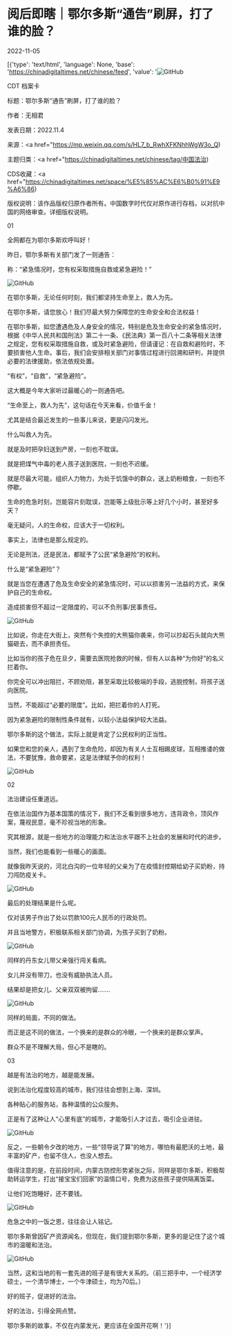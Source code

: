 # 阅后即瞎｜鄂尔多斯“通告”刷屏，打了谁的脸？

2022-11-05

[{'type': 'text/html', 'language': None, 'base': 'https://chinadigitaltimes.net/chinese/feed', 'value': '![GitHub](https://chinadigitaltimes.net/chinese/files/2022/11/78bffb17-768x326.jpeg)

CDT 档案卡

标题：鄂尔多斯“通告”刷屏，打了谁的脸？

作者：无相君

发表日期：2022.11.4

来源：<a href="https://mp.weixin.qq.com/s/HL7_b_RwhXFKNhhWgW3o_Q)

主题归类：<a href="https://chinadigitaltimes.net/chinese/tag/中国法治)

CDS收藏：<a href="https://chinadigitaltimes.net/space/%E5%85%AC%E6%B0%91%E9%A6%86)

版权说明：该作品版权归原作者所有。中国数字时代仅对原作进行存档，以对抗中国的网络审查。详细版权说明。





01

全网都在为鄂尔多斯欢呼叫好！

昨日，鄂尔多斯有关部门发了一则通告：

称：“紧急情况时，您有权采取措施自救或紧急避险！”

![GitHub](https://chinadigitaltimes.net/chinese/files/2022/11/post-689314-6365afaf7005b.png)



在鄂尔多斯，无论任何时刻，我们都坚持生命至上，救人为先。

在鄂尔多斯，请您放心！我们尽最大努力保障您的生命安全和合法权益！

在鄂尔多斯，如您遭遇危及人身安全的情况，特别是危及生命安全的紧急情况时，根据《中华人民共和国刑法》第二十一条、《民法典》第一百八十二条等相关法律之规定，您有权采取措施自救，或及时紧急避险，但请谨记：在自救和避险时，不要损害他人生命。事后，我们会安排相关部门对事情过程进行回溯和研判，并提供必要的法律援助，依法依规处置。



“有权”，“自救”，“紧急避险”。

这大概是今年大家听过最暖心的一则通告吧。

“生命至上，救人为先”，这句话在今天来看，价值千金！

尤其是结合最近发生的一些事儿来说，更是闪闪发光。

什么叫救人为先。

就是及时把孕妇送到产房，一刻也不耽误。

就是把煤气中毒的老人孩子送到医院，一刻也不迟缓。

就是尽最大可能，组织人力物力，为处于饥饿中的群众，送上奶粉粮食，一刻也不停歇。

生命的危急时刻，岂能容片刻耽误，岂能等上级批示等上好几个小时，甚至好多天？

毫无疑问，人的生命权，应该大于一切权利。

事实上，法律也是那么规定的。

无论是刑法，还是民法，都赋予了公民“紧急避险”的权利。

什么是“紧急避险”？

就是当您在遭遇了危及生命安全的紧急情况时，可以以损害另一法益的方式，来保护自己的生命权。

造成损害但不超过一定限度的，可以不负刑事/民事责任。

![GitHub](https://chinadigitaltimes.net/chinese/files/2022/11/post-689314-6365afaf77c11.)

比如说，你走在大街上，突然有个失控的大熊猫你袭来，你可以抄起石头就向大熊猫砸去，而不承担责任。

比如当你的孩子危在旦夕，需要去医院抢救的时候，但有人以各种“为你好”的名义拦着你。

你完全可以冲出阻拦，不顾劝阻，甚至采取比较极端的手段，逃脱控制，将孩子送向医院。

当然，不能超过“必要的限度”。比如，把拦着你的人打死。

因为紧急避险的限制性条件就有，以较小法益保护较大法益。

鄂尔多斯的这个做法，实际上就是肯定了公民权利的正当性。

如果您和您的亲人，遇到了生命危险，却因为有关人士互相踢皮球，互相推诿的做法，不要犹豫，救命要紧，这是法律赋予你的权利！

![GitHub](https://chinadigitaltimes.net/chinese/files/2022/11/post-689314-6365afaf7ec4f.)

02

法治建设任重道远。

在依法治国作为基本国策的情况下，我们不乏看到很多地方，违背政令，顶风作案，蔑视民意，毫不珍视当地的形象。

究其根源，就是一些地方的治理能力和法治水平跟不上社会的发展和时代的进步。

当然，我们也能看到一些暖心的画面。

就像我昨天说的，河北白沟的一位年轻的父亲为了在疫情封控期给幼子买奶粉，持刀闯防疫关卡。

![GitHub](https://chinadigitaltimes.net/chinese/files/2022/11/post-689314-6365afaf90042.png)

最后的处理结果是什么呢。

仅对该男子作出了处以罚款100元人民币的行政处罚。

并且当地警方，积极联系相关部门协调，为孩子买到了奶粉。

![GitHub](https://chinadigitaltimes.net/chinese/files/2022/11/post-689314-6365afaf9b2e3.png)

同样的丹东女儿带父亲强行闯关看病。

女儿并没有带刀，也没有威胁执法人员。

结果却是把女儿、父亲双双被拘留&#8230;&#8230;.

![GitHub](https://chinadigitaltimes.net/chinese/files/2022/11/post-689314-6365afafa30f3.)

同样的局面，不同的做法。

而正是这不同的做法，一个换来的是群众的冷眼，一个换来的是群众掌声。

群众不是不理解大局，但心不是瞎的。

03

越是有法治的地方，越是能发展。

说到法治化程度较高的城市，我们往往会想到上海、深圳。

各种贴心的服务站，各种温情的公众服务。

正是有了这种让人“心里有底”的城市，才能吸引人才过去，吸引企业进驻。

![GitHub](https://chinadigitaltimes.net/chinese/files/2022/11/post-689314-6365afafaa64a.)

反之，一些朝令夕改的地方，一些“领导说了算”的地方，哪怕有最肥沃的土地，最丰富的矿产，也留不住人，也没人想去。

值得注意的是，在前段时间，内蒙古防控形势紧张之际，同样是鄂尔多斯，积极帮助转运学生，打出“接宝宝们回家”的温情口号，免费为这些孩子提供隔离饭菜。

让他们吃饱睡好，还不要钱。

![GitHub](https://chinadigitaltimes.net/chinese/files/2022/11/post-689314-6365afafbfe6e.png)

危急之中的一饭之恩，往往会让人铭记。

鄂尔多斯曾因矿产资源闻名，但现在，我们提到鄂尔多斯，更多的是记住了这个城市的温暖和法治。

![GitHub](https://chinadigitaltimes.net/chinese/files/2022/11/post-689314-6365afafd150f.png)

当然，这和当地的有一套先进的班子是有很大关系的。（前三把手中，一个经济学硕士，一个清华博士，一个牛津硕士，均为70后。）

好的班子，促进好的法治。

好的法治，引得全网点赞。

鄂尔多斯的故事，不仅在内蒙发光，更应该在全国开花啊！'}]